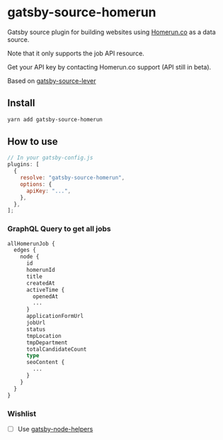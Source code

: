 # gatsby-source-homerun
Gatsby source plugin for building websites using [Homerun.co](https://www.homerun.co/) as a data source.

Note that it only supports the job API resource.

Get your API key by contacting Homerun.co support (API still in beta).

Based on [gatsby-source-lever](https://github.com/gatsbyjs/gatsby/tree/master/packages/gatsby-source-lever)

## Install

```bash
yarn add gatsby-source-homerun
```

## How to use

```javascript
// In your gatsby-config.js
plugins: [
  {
    resolve: "gatsby-source-homerun",
    options: {
      apiKey: "...",
    },
  },
];
```

### GraphQL Query to get all jobs

```graphql
allHomerunJob {
  edges {
    node {
      id
      homerunId
      title
      createdAt
      activeTime {
        openedAt
        ...
      }
      applicationFormUrl
      jobUrl
      status
      tmpLocation
      tmpDepartment
      totalCandidateCount
      type
      seoContent {
        ...
      }
    }
  }
}

```

### Wishlist

- [ ] Use [gatsby-node-helpers](https://github.com/angeloashmore/gatsby-node-helpers)
